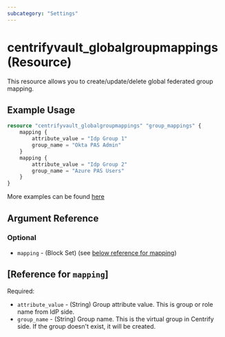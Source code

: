```yaml
---
subcategory: "Settings"
---
```


# centrifyvault_globalgroupmappings (Resource)

This resource allows you to create/update/delete global federated group mapping.

## Example Usage

```terraform
resource "centrifyvault_globalgroupmappings" "group_mappings" {
    mapping {
        attribute_value = "Idp Group 1"
        group_name = "Okta PAS Admin"
    }
    mapping {
        attribute_value = "Idp Group 2"
        group_name = "Azure PAS Users"
    }
}
```

More examples can be found [here](https://github.com/marcozj/terraform-provider-centrifyvault/tree/main/examples/centrifyvault_globalgroupmappings)

## Argument Reference

### Optional

- `mapping` - (Block Set) (see [below reference for mapping](#reference-for-mapping))

## [Reference for `mapping`]

Required:

- `attribute_value` - (String) Group attribute value. This is group or role name from IdP side.
- `group_name` - (String) Group name. This is the virtual group in Centrify side. If the group doesn't exist, it will be created.
